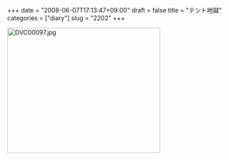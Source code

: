 +++
date = "2008-06-07T17:13:47+09:00"
draft = false
title = "テント地獄"
categories = ["diary"]
slug = "2202"
+++

<img alt="DVC00097.jpg" class="pict" height="288" src="http://ieiriblog.img.jugem.jp/20080607_461072.jpg" width="352" />
